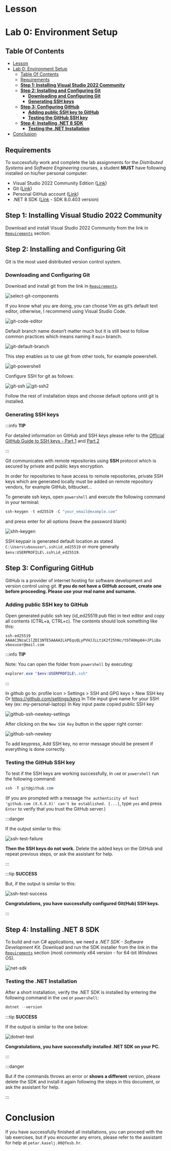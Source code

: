 # Lesson
# Lab 0: Environment Setup

## Table Of Contents

- [Lesson](#lesson)
- [Lab 0: Environment Setup](#lab-0-environment-setup)
  - [Table Of Contents](#table-of-contents)
  - [Requirements](#requirements)
  - [**Step 1: Installing Visual Studio 2022 Community**](#step-1-installing-visual-studio-2022-community)
  - [**Step 2: Installing and Configuring Git**](#step-2-installing-and-configuring-git)
    - [**Downloading and Configuring Git**](#downloading-and-configuring-git)
    - [**Generating SSH keys**](#generating-ssh-keys)
  - [**Step 3: Configuring GitHub**](#step-3-configuring-github)
    - [**Adding public SSH key to GitHub**](#adding-public-ssh-key-to-github)
    - [**Testing the GitHub SSH key**](#testing-the-github-ssh-key)
  - [**Step 4: Installing .NET 8 SDK**](#step-4-installing-net-8-sdk)
    - [**Testing the .NET Installation**](#testing-the-net-installation)
- [Conclusion](#conclusion)

## Requirements

To successfully work and complete the lab assignments for the *Distributed Systems* and *Software Engineering* courses, a student **MUST** have following installed on his/her personal computer:

- Visual Studio 2022 Community Edition ([Link](https://visualstudio.microsoft.com/vs/))
- Git ([Link](https://git-scm.com/downloads))
- Personal GitHub account ([Link](https://github.com/))
- .NET 8 SDK ([Link](https://dotnet.microsoft.com/en-us/download/dotnet/8.0) - SDK 8.0.403 version)

## **Step 1: Installing Visual Studio 2022 Community**

Download and install Visual Studio 2022 Community from the link in [`Requirements`](#requirements) section.

## **Step 2: Installing and Configuring Git**

Git is the most used distributed version control system.
  
### **Downloading and Configuring Git**

Download and install git from the link in [`Requirements`](#requirements).

![select-git-components](./git-select-components.png)

If you know what you are doing, you can choose Vim as git’s default text editor, otherwise, I recommend using Visual Studio Code.

![git-code-editor](./git-code-editor.png)

Default branch name doesn’t matter much but it is still best to follow common practices which means naming it `main` branch.

![git-default-branch](./git-default-branch-name.png)

This step enables us to use git from other tools, for example powershell.

![git-powershell](./git-powershell.png)

Configure SSH for git as follows:

![git-ssh](./git-ssh.png)
![git-ssh2](./git-ssh2.png)

Follow the rest of installation steps and choose default options until git is installed.

### **Generating SSH keys**

:::info **TIP**

For detailed information on GitHub and SSH keys please refer to the [Official GitHub Guide to SSH keys - Part 1](https://docs.github.com/en/authentication/connecting-to-github-with-ssh/generating-a-new-ssh-key-and-adding-it-to-the-ssh-agent) and [Part 2](https://docs.github.com/en/authentication/connecting-to-github-with-ssh/adding-a-new-ssh-key-to-your-github-account)

:::

Git communicates with remote repositories using **SSH** protocol which is secured by private and public keys encryption.

In order for repositories to have access to remote repositories, private SSH keys which are generated locally must be added on remote repository vendors, for example GitHub, bitbucket…

To generate ssh keys, open `powershell` and execute the following command in your terminal:

```powershell
ssh-keygen -t ed25519 -C "your_email@example.com"
```

and press enter for all options (leave the password blank)

![shh-keygen](./ssh-keygen.png)

SSH keypair is generated default location as stated
`C:\Users\vboxuser\.ssh\id_ed25519` or more generally `$env:USERPROFILE\.ssh\id_ed25519`.

## **Step 3: Configuring GitHub**

GitHub is a provider of internet hosting for software development and version control using git. **If you do not have a GitHub account, create one before proceeding. Please use your real name and surname.**

### **Adding public SSH key to GitHub**

Open generated public ssh key (id_ed25519.pub file) in text editor and copy all contents (CTRL+a, CTRL+c). The contents should look something like this:

```
ssh-ed25519 AAAAC3NzaC1lZDI1NTE5AAAAILkPEqsQLyPVHJJLLtiK2f25hNc/tbTAOmp04+JPiiBa vboxuser@mail.com
```

:::info **TIP**

Note: You can open the folder from `powershell` by executing:
```powershell
explorer.exe "$env:USERPROFILE\.ssh"
```

:::

In github go to: profile icon > Settings > SSH and GPG keys > New SSH key
Or <https://github.com/settings/keys>
In Title input give name for your SSH key (ex: my-personal-laptop)
In Key input paste copied public SSH key

![github-ssh-newkey-settings](./github-ssh-newkey-setting.PNG)

After clicking on the `New SSH Key` button in the upper right corner:

![github-ssh-newkey](./github-ssh-newkey.PNG)

To add keypress, Add SSH key, no error message should be present if everything is done correctly.


### **Testing the GitHub SSH key**

To test if the SSH keys are working successfully, in `cmd` or `powershell` run the following command:
```powershell
ssh -T git@github.com
```

(If you are prompted with a message `The authenticity of host 'github.com (X.X.X.X)' can't be established. [...]`, type `yes` and press `Enter` to verify that you trust the GitHub server.)

:::danger

If the output similar to this:

![ssh-test-failure](./ssh-test-failure.png)

**Then the SSH keys do not work.** Delete the added keys on the GitHub and repeat previous steps, or ask the assistant for help.

:::

:::tip **SUCCESS**

But, if the output is similar to this:

![ssh-test-success](./ssh-test-success.png)

**Congratulations, you have successfully configured Git(Hub) SSH keys.**

:::

## **Step 4: Installing .NET 8 SDK**

To build and run C# applications, we need a *.NET SDK - Software Development Kit*. Download and run the SDK installer from the link in the [`Requirements`](#requirements) section (most commonly x64 version - for 64-bit *Windows* OS).

![net-sdk](./net-sdk.PNG)

### **Testing the .NET Installation**

After a short installation, verify the .NET SDK is installed by entering the following command in the `cmd` or `powershell`:

```powershell
dotnet --version
```

:::tip **SUCCESS**

If the output is similar to the one below:

![dotnet-test](./dotnet-test.PNG)

**Congratulations, you have successfully installed .NET SDK on your PC.** 

:::

:::danger

But if the commands throws an error or **shows a different** version, please delete the SDK and install it again following the steps in this document, or ask the assistant for help.

:::

# Conclusion

If you have successfully finished all installations, you can proceed with the lab exercises, but if you encounter any errors, please refer to the assistant for help at `petar.kaselj.00@fesb.hr`.